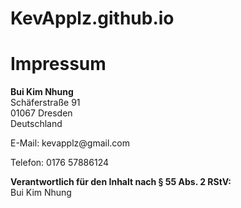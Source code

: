 # KevApplz.github.io
<!DOCTYPE html>
<html lang="de">
<head>
  <meta charset="UTF-8">
  
</head>
<body>
  <h1>Impressum</h1>
  <p><strong>Bui Kim Nhung</strong><br>
  Schäferstraße 91<br>
  01067 Dresden<br>
  Deutschland</p>

  <p>E-Mail: kevapplz@gmail.com</p>
  <p>Telefon: 0176 57886124</p>

  <p><strong>Verantwortlich für den Inhalt nach § 55 Abs. 2 RStV:</strong><br>
  Bui Kim Nhung<br>
  </p>
</body>
</html>
